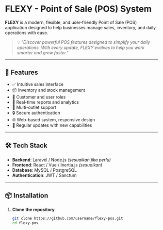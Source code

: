 # FLEXY - Point of Sale (POS) System

**FLEXY** is a modern, flexible, and user-friendly Point of Sale (POS) application designed to help businesses manage sales, inventory, and daily operations with ease.

> 💡 _"Discover powerful POS features designed to simplify your daily operations. With every update, FLEXY evolves to help you work smarter and grow faster."_

---

## 🚀 Features

- ✅ Intuitive sales interface
- 📦 Inventory and stock management
- 👥 Customer and user roles
- 🧾 Real-time reports and analytics
- 🏪 Multi-outlet support
- 🔒 Secure authentication
- 🌐 Web-based system, responsive design
- 🔄 Regular updates with new capabilities

---

## 🛠️ Tech Stack

- **Backend**: Laravel / Node.js *(sesuaikan jika perlu)*
- **Frontend**: React / Vue / Inertia.js *(sesuaikan)*
- **Database**: MySQL / PostgreSQL
- **Authentication**: JWT / Sanctum

---

## 📦 Installation

1. **Clone the repository**
   ```bash
   git clone https://github.com/username/flexy-pos.git
   cd flexy-pos

